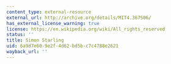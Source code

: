 ```yaml
---
content_type: external-resource
external_url: http://archive.org/details/MIT4.367S06/
has_external_license_warning: true
license: https://en.wikipedia.org/wiki/All_rights_reserved
status: ''
title: Simon Starling
uid: 6a9d7e60-9e2f-4d62-bd5b-c7c4788e2621
wayback_url: ''
---
```

